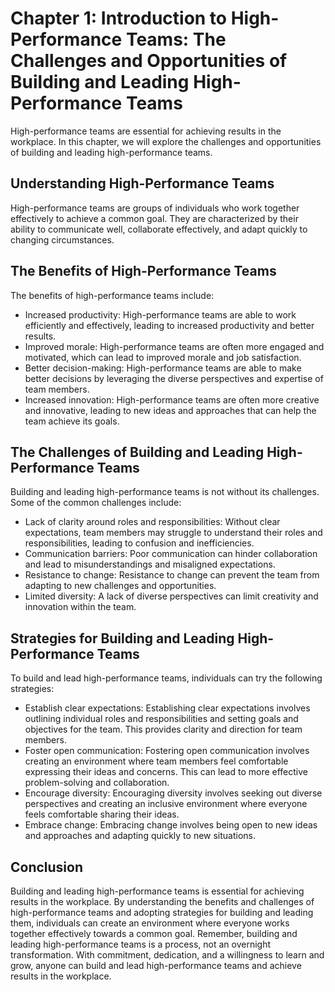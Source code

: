 Chapter 1: Introduction to High-Performance Teams: The Challenges and Opportunities of Building and Leading High-Performance Teams
==================================================================================================================================

High-performance teams are essential for achieving results in the workplace. In this chapter, we will explore the challenges and opportunities of building and leading high-performance teams.

Understanding High-Performance Teams
------------------------------------

High-performance teams are groups of individuals who work together effectively to achieve a common goal. They are characterized by their ability to communicate well, collaborate effectively, and adapt quickly to changing circumstances.

The Benefits of High-Performance Teams
--------------------------------------

The benefits of high-performance teams include:

* Increased productivity: High-performance teams are able to work efficiently and effectively, leading to increased productivity and better results.
* Improved morale: High-performance teams are often more engaged and motivated, which can lead to improved morale and job satisfaction.
* Better decision-making: High-performance teams are able to make better decisions by leveraging the diverse perspectives and expertise of team members.
* Increased innovation: High-performance teams are often more creative and innovative, leading to new ideas and approaches that can help the team achieve its goals.

The Challenges of Building and Leading High-Performance Teams
-------------------------------------------------------------

Building and leading high-performance teams is not without its challenges. Some of the common challenges include:

* Lack of clarity around roles and responsibilities: Without clear expectations, team members may struggle to understand their roles and responsibilities, leading to confusion and inefficiencies.
* Communication barriers: Poor communication can hinder collaboration and lead to misunderstandings and misaligned expectations.
* Resistance to change: Resistance to change can prevent the team from adapting to new challenges and opportunities.
* Limited diversity: A lack of diverse perspectives can limit creativity and innovation within the team.

Strategies for Building and Leading High-Performance Teams
----------------------------------------------------------

To build and lead high-performance teams, individuals can try the following strategies:

* Establish clear expectations: Establishing clear expectations involves outlining individual roles and responsibilities and setting goals and objectives for the team. This provides clarity and direction for team members.
* Foster open communication: Fostering open communication involves creating an environment where team members feel comfortable expressing their ideas and concerns. This can lead to more effective problem-solving and collaboration.
* Encourage diversity: Encouraging diversity involves seeking out diverse perspectives and creating an inclusive environment where everyone feels comfortable sharing their ideas.
* Embrace change: Embracing change involves being open to new ideas and approaches and adapting quickly to new situations.

Conclusion
----------

Building and leading high-performance teams is essential for achieving results in the workplace. By understanding the benefits and challenges of high-performance teams and adopting strategies for building and leading them, individuals can create an environment where everyone works together effectively towards a common goal. Remember, building and leading high-performance teams is a process, not an overnight transformation. With commitment, dedication, and a willingness to learn and grow, anyone can build and lead high-performance teams and achieve results in the workplace.
